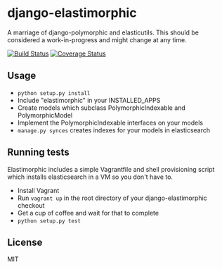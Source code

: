 django-elastimorphic
====================
A marriage of django-polymorphic and elasticutils. This should be considered
a work-in-progress and might change at any time. 

[![Build Status](https://travis-ci.org/theonion/django-elastimorphic.png?branch=master)](https://travis-ci.org/theonion/django-elastimorphic)
[![Coverage Status](https://coveralls.io/repos/theonion/django-elastimorphic/badge.png)](https://coveralls.io/r/theonion/django-elastimorphic)

Usage
-----
* `python setup.py install`
* Include "elastimorphic" in your INSTALLED_APPS
* Create models which subclass PolymorphicIndexable and PolymorphicModel
* Implement the PolymorphicIndexable interfaces on your models
* `manage.py synces` creates indexes for your models in elasticsearch

Running tests
-------------
Elastimorphic includes a simple Vagrantfile and shell provisioning script
which installs elasticsearch in a VM so you don't have to. 

* Install Vagrant
* Run `vagrant up` in the root directory of your django-elastimorphic checkout
* Get a cup of coffee and wait for that to complete
* `python setup.py test`

License
-------
MIT
